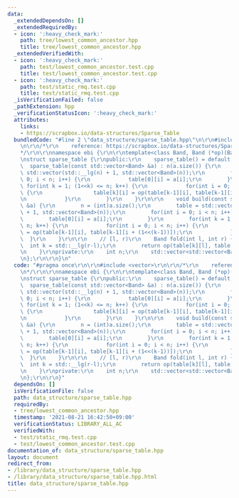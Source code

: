 ```yaml
---
data:
  _extendedDependsOn: []
  _extendedRequiredBy:
  - icon: ':heavy_check_mark:'
    path: tree/lowest_common_ancestor.hpp
    title: tree/lowest_common_ancestor.hpp
  _extendedVerifiedWith:
  - icon: ':heavy_check_mark:'
    path: test/lowest_common_ancestor.test.cpp
    title: test/lowest_common_ancestor.test.cpp
  - icon: ':heavy_check_mark:'
    path: test/static_rmq.test.cpp
    title: test/static_rmq.test.cpp
  _isVerificationFailed: false
  _pathExtension: hpp
  _verificationStatusIcon: ':heavy_check_mark:'
  attributes:
    links:
    - https://scrapbox.io/data-structures/Sparse_Table
  bundledCode: "#line 2 \"data_structure/sparse_table.hpp\"\n\r\n#include <vector>\r\
    \n\r\n/*\r\n    reference: https://scrapbox.io/data-structures/Sparse_Table\r\n\
    */\r\n\r\nnamespace ebi {\r\n\r\ntemplate<class Band, Band (*op)(Band, Band)>\r\
    \nstruct sparse_table {\r\npublic:\r\n    sparse_table() = default;\r\n\r\n  \
    \  sparse_table(const std::vector<Band> &a) : n(a.size()) {\r\n        table =\
    \ std::vector(std::__lg(n) + 1, std::vector<Band>(n));\r\n        for(int i =\
    \ 0; i < n; i++) {\r\n            table[0][i] = a[i];\r\n        }\r\n       \
    \ for(int k = 1; (1<<k) <= n; k++) {\r\n            for(int i = 0; i < n; i++)\
    \ {\r\n                table[k][i] = op(table[k-1][i], table[k-1][i + (1<<(k-1))]);\r\
    \n            }\r\n        }\r\n    }\r\n\r\n    void build(const std::vector<Band>\
    \ &a) {\r\n        n = (int)a.size();\r\n        table = std::vector(std::__lg(n)\
    \ + 1, std::vector<Band>(n));\r\n        for(int i = 0; i < n; i++) {\r\n    \
    \        table[0][i] = a[i];\r\n        }\r\n        for(int k = 1; (1<<k) <=\
    \ n; k++) {\r\n            for(int i = 0; i < n; i++) {\r\n                table[k][i]\
    \ = op(table[k-1][i], table[k-1][i + (1<<(k-1))]);\r\n            }\r\n      \
    \  }\r\n    }\r\n\r\n    // [l, r)\r\n    Band fold(int l, int r) {\r\n      \
    \  int k = std::__lg(r-l);\r\n        return op(table[k][l], table[k][r-(1<<k)]);\r\
    \n    }\r\nprivate:\r\n    int n;\r\n    std::vector<std::vector<Band>> table;\r\
    \n};\r\n\r\n}\n"
  code: "#pragma once\r\n\r\n#include <vector>\r\n\r\n/*\r\n    reference: https://scrapbox.io/data-structures/Sparse_Table\r\
    \n*/\r\n\r\nnamespace ebi {\r\n\r\ntemplate<class Band, Band (*op)(Band, Band)>\r\
    \nstruct sparse_table {\r\npublic:\r\n    sparse_table() = default;\r\n\r\n  \
    \  sparse_table(const std::vector<Band> &a) : n(a.size()) {\r\n        table =\
    \ std::vector(std::__lg(n) + 1, std::vector<Band>(n));\r\n        for(int i =\
    \ 0; i < n; i++) {\r\n            table[0][i] = a[i];\r\n        }\r\n       \
    \ for(int k = 1; (1<<k) <= n; k++) {\r\n            for(int i = 0; i < n; i++)\
    \ {\r\n                table[k][i] = op(table[k-1][i], table[k-1][i + (1<<(k-1))]);\r\
    \n            }\r\n        }\r\n    }\r\n\r\n    void build(const std::vector<Band>\
    \ &a) {\r\n        n = (int)a.size();\r\n        table = std::vector(std::__lg(n)\
    \ + 1, std::vector<Band>(n));\r\n        for(int i = 0; i < n; i++) {\r\n    \
    \        table[0][i] = a[i];\r\n        }\r\n        for(int k = 1; (1<<k) <=\
    \ n; k++) {\r\n            for(int i = 0; i < n; i++) {\r\n                table[k][i]\
    \ = op(table[k-1][i], table[k-1][i + (1<<(k-1))]);\r\n            }\r\n      \
    \  }\r\n    }\r\n\r\n    // [l, r)\r\n    Band fold(int l, int r) {\r\n      \
    \  int k = std::__lg(r-l);\r\n        return op(table[k][l], table[k][r-(1<<k)]);\r\
    \n    }\r\nprivate:\r\n    int n;\r\n    std::vector<std::vector<Band>> table;\r\
    \n};\r\n\r\n}"
  dependsOn: []
  isVerificationFile: false
  path: data_structure/sparse_table.hpp
  requiredBy:
  - tree/lowest_common_ancestor.hpp
  timestamp: '2021-08-21 16:42:50+09:00'
  verificationStatus: LIBRARY_ALL_AC
  verifiedWith:
  - test/static_rmq.test.cpp
  - test/lowest_common_ancestor.test.cpp
documentation_of: data_structure/sparse_table.hpp
layout: document
redirect_from:
- /library/data_structure/sparse_table.hpp
- /library/data_structure/sparse_table.hpp.html
title: data_structure/sparse_table.hpp
---
```

